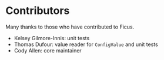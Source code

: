 # Contributors #

Many thanks to those who have contributed to Ficus.

 * Kelsey Gilmore-Innis: unit tests
 * Thomas Dufour: value reader for `ConfigValue` and unit tests
 * Cody Allen: core maintainer
